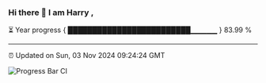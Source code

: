 ### Hi there 👋 I am Harry , 

⏳ Year progress { █████████████████████████▁▁▁▁▁ } 83.99 %

---

⏰ Updated on Sun, 03 Nov 2024 09:24:24 GMT

![Progress Bar CI](https://github.com/duykhang68/duykhang68/workflows/Progress%20Bar%20CI/badge.svg)
